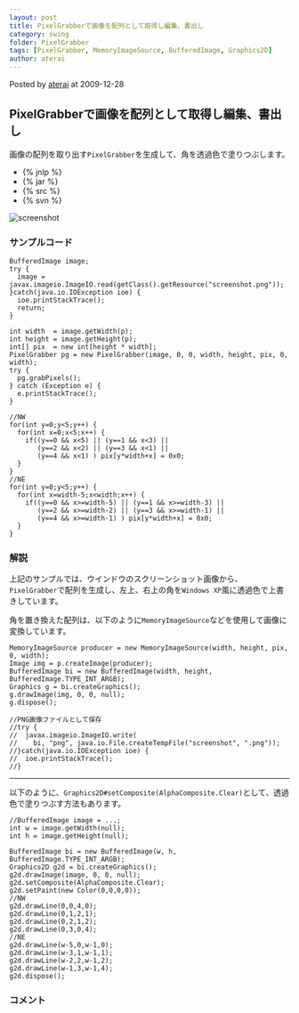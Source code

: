 ```yaml
---
layout: post
title: PixelGrabberで画像を配列として取得し編集、書出し
category: swing
folder: PixelGrabber
tags: [PixelGrabber, MemoryImageSource, BufferedImage, Graphics2D]
author: aterai
---
```


Posted by [aterai](http://terai.xrea.jp/aterai.html) at 2009-12-28

## PixelGrabberで画像を配列として取得し編集、書出し
画像の配列を取り出す`PixelGrabber`を生成して、角を透過色で塗りつぶします。

- {% jnlp %}
- {% jar %}
- {% src %}
- {% svn %}

<!-- dummy comment line for breaking list -->

![screenshot](https://lh6.googleusercontent.com/_9Z4BYR88imo/TQTRBSkghZI/AAAAAAAAAgg/Ce52fcu-nQI/s800/PixelGrabber.png)

### サンプルコード
<pre class="prettyprint"><code>BufferedImage image;
try {
  image = javax.imageio.ImageIO.read(getClass().getResource("screenshot.png"));
}catch(java.io.IOException ioe) {
  ioe.printStackTrace();
  return;
}

int width  = image.getWidth(p);
int height = image.getHeight(p);
int[] pix  = new int[height * width];
PixelGrabber pg = new PixelGrabber(image, 0, 0, width, height, pix, 0, width);
try {
  pg.grabPixels();
} catch (Exception e) {
  e.printStackTrace();
}

//NW
for(int y=0;y&lt;5;y++) {
  for(int x=0;x&lt;5;x++) {
    if((y==0 &amp;&amp; x&lt;5) || (y==1 &amp;&amp; x&lt;3) ||
       (y==2 &amp;&amp; x&lt;2) || (y==3 &amp;&amp; x&lt;1) ||
       (y==4 &amp;&amp; x&lt;1) ) pix[y*width+x] = 0x0;
  }
}
//NE
for(int y=0;y&lt;5;y++) {
  for(int x=width-5;x&lt;width;x++) {
    if((y==0 &amp;&amp; x&gt;=width-5) || (y==1 &amp;&amp; x&gt;=width-3) ||
       (y==2 &amp;&amp; x&gt;=width-2) || (y==3 &amp;&amp; x&gt;=width-1) ||
       (y==4 &amp;&amp; x&gt;=width-1) ) pix[y*width+x] = 0x0;
  }
}
</code></pre>

### 解説
上記のサンプルでは、ウインドウのスクリーンショット画像から、`PixelGrabber`で配列を生成し、左上、右上の角を`Windows XP`風に透過色で上書きしています。

角を置き換えた配列は、以下のように`MemoryImageSource`などを使用して画像に変換しています。

<pre class="prettyprint"><code>MemoryImageSource producer = new MemoryImageSource(width, height, pix, 0, width);
Image img = p.createImage(producer);
BufferedImage bi = new BufferedImage(width, height, BufferedImage.TYPE_INT_ARGB);
Graphics g = bi.createGraphics();
g.drawImage(img, 0, 0, null);
g.dispose();

//PNG画像ファイルとして保存
//try {
//  javax.imageio.ImageIO.write(
//    bi, "png", java.io.File.createTempFile("screenshot", ".png"));
//}catch(java.io.IOException ioe) {
//  ioe.printStackTrace();
//}
</code></pre>

- - - -
以下のように、`Graphics2D#setComposite(AlphaComposite.Clear)`として、透過色で塗りつぶす方法もあります。

<pre class="prettyprint"><code>//BufferedImage image = ...;
int w = image.getWidth(null);
int h = image.getHeight(null);

BufferedImage bi = new BufferedImage(w, h, BufferedImage.TYPE_INT_ARGB);
Graphics2D g2d = bi.createGraphics();
g2d.drawImage(image, 0, 0, null);
g2d.setComposite(AlphaComposite.Clear);
g2d.setPaint(new Color(0,0,0,0));
//NW
g2d.drawLine(0,0,4,0);
g2d.drawLine(0,1,2,1);
g2d.drawLine(0,2,1,2);
g2d.drawLine(0,3,0,4);
//NE
g2d.drawLine(w-5,0,w-1,0);
g2d.drawLine(w-3,1,w-1,1);
g2d.drawLine(w-2,2,w-1,2);
g2d.drawLine(w-1,3,w-1,4);
g2d.dispose();
</code></pre>

### コメント

